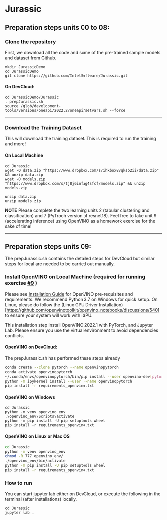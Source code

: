 # Jurassic

## Preparation steps units 00 to 08:

### Clone the repository
First, we download all the code and some of the pre-trained sample models and dataset from Github. 
```
mkdir JurassicDemo
cd JurassicDemo
git clone https://github.com/IntelSoftware/Jurassic.git

```

#### On DevCloud:   
```
cd JurassicDemo/Jurassic
. prepJurassic.sh
source /glob/development-tools/versions/oneapi/2022.2/oneapi/setvars.sh --force
```
___

### Download the Training Dataset
This will download the training dataset. This is required to run the training and more! 

#### On Local Machine 
```
cd Jurassic
wget -O data.zip "https://www.dropbox.com/s/ihkbox8vqksb2ii/data.zip" && unzip data.zip
wget -O models.zip "https://www.dropbox.com/s/tj8j6infag4sfcf/models.zip" && unzip models.zip

unzip data.zip
unzip models.zip
```

**NOTE**
Please complete the two learning units 2 (tabular clustering and classification) and 7 (PyTroch version of resnet18). Feel free to take unit 9 (accelerating inference) using OpenVINO as a homework exercise for the sake of time!
___

## Preparation steps units 09:
The prepJurassic.sh contains the detailed steps for DevCloud but similar steps for local are needed to be carried out manually.

### Install OpenVINO on Local Machine (required for running exercise [#9](https://github.com/IntelSoftware/Jurassic/blob/main/09_Dino_bone_find_OpenVINO.ipynb) )
Please see [Installation Guide](https://github.com/openvinotoolkit/openvino_notebooks#-installation-guide) for OpenVINO 
pre-requisites and requirements. We recommend Python 3.7 on Windows for quick setup. On Linux, please do follow the (Linux GPU Driver Installation)[https://github.com/openvinotoolkit/openvino_notebooks/discussions/540] to ensure your system will work with iGPU. 

This installation step install OpenVINO 2022.1 with PyTorch, and Jupyter Lab. Please ensure you use the virtual environment to avoid dependencies conflicts. 

#### OpenVINO on DevCloud: 

The prepJurassic.sh has performed these steps already

```bash
conda create --clone pytorch --name openvinopytorch
conda activate openvinopytorch
~/.conda/envs/openvinopytorch/bin/pip install --user openvino-dev[pytorch]
python -m ipykernel install --user --name openvinopytorch
pip install -r requirements_openvino.txt
```

#### OpenVINO on  Windows
```
cd Jurassic
python -m venv openvino_env
.\openvino_env\Scripts\activate
python -m pip install -U pip setuptools wheel
pip install -r requirements_openvino.txt
```



#### OpenVINO on  Linux or Mac OS 
```bash
cd Jurassic
python -m venv openvino_env
chmod -R 777 openvino_env/
./openvino_env/bin/activate
python -m pip install -U pip setuptools wheel
pip install -r requirements_openvino.txt
```

### How to run
You can start jupyter lab either on DevCloud, or execute the following in the terminal (after installations) locally.

```
cd Jurassic
jupyter lab .
```

